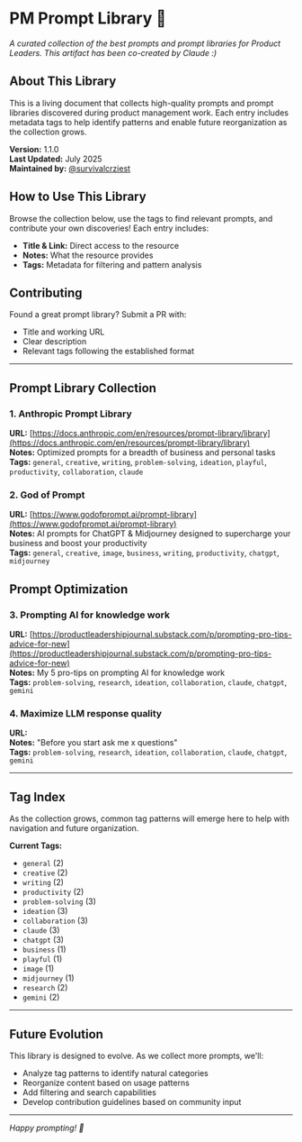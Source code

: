 # PM Prompt Library 🚀

*A curated collection of the best prompts and prompt libraries for Product Leaders. This artifact has been co-created by Claude :)*

## About This Library

This is a living document that collects high-quality prompts and prompt libraries discovered during product management work. Each entry includes metadata tags to help identify patterns and enable future reorganization as the collection grows.

**Version:** 1.1.0  
**Last Updated:** July 2025  
**Maintained by:** [@survivalcrziest](https://github.com/survivalcrziest)

## How to Use This Library

Browse the collection below, use the tags to find relevant prompts, and contribute your own discoveries! Each entry includes:
- **Title & Link:** Direct access to the resource
- **Notes:** What the resource provides
- **Tags:** Metadata for filtering and pattern analysis

## Contributing

Found a great prompt library? Submit a PR with:
- Title and working URL
- Clear description
- Relevant tags following the established format

---

## Prompt Library Collection

### 1. Anthropic Prompt Library
**URL:** [https://docs.anthropic.com/en/resources/prompt-library/library](https://docs.anthropic.com/en/resources/prompt-library/library)  
**Notes:** Optimized prompts for a breadth of business and personal tasks  
**Tags:** `general`, `creative`, `writing`, `problem-solving`, `ideation`, `playful`, `productivity`, `collaboration`, `claude`

### 2. God of Prompt
**URL:** [https://www.godofprompt.ai/prompt-library](https://www.godofprompt.ai/prompt-library)  
**Notes:** AI prompts for ChatGPT & Midjourney designed to supercharge your business and boost your productivity  
**Tags:** `general`, `creative`, `image`, `business`, `writing`, `productivity`, `chatgpt`, `midjourney`

## Prompt Optimization

### 3. Prompting AI for knowledge work
**URL:** [https://productleadershipjournal.substack.com/p/prompting-pro-tips-advice-for-new](https://productleadershipjournal.substack.com/p/prompting-pro-tips-advice-for-new)  
**Notes:** My 5 pro-tips on prompting AI for knowledge work  
**Tags:** `problem-solving`, `research`, `ideation`, `collaboration`, `claude`, `chatgpt`, `gemini`

### 4. Maximize LLM response quality
**URL:** <none>  
**Notes:** "Before you start ask me x questions"  
**Tags:** `problem-solving`, `research`, `ideation`, `collaboration`, `claude`, `chatgpt`, `gemini`

---

## Tag Index

As the collection grows, common tag patterns will emerge here to help with navigation and future organization.

**Current Tags:**
- `general` (2)
- `creative` (2) 
- `writing` (2)
- `productivity` (2)
- `problem-solving` (3)
- `ideation` (3)
- `collaboration` (3)
- `claude` (3)
- `chatgpt` (3)
- `business` (1)
- `playful` (1)
- `image` (1)
- `midjourney` (1)
- `research` (2)
- `gemini` (2)

---

## Future Evolution

This library is designed to evolve. As we collect more prompts, we'll:
- Analyze tag patterns to identify natural categories
- Reorganize content based on usage patterns
- Add filtering and search capabilities
- Develop contribution guidelines based on community input

---

*Happy prompting! 🎯*